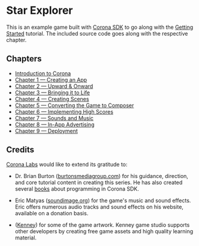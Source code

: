 # Star Explorer

This is an example game built with [Corona SDK](http://www.coronalabs.com) to go along with the [Getting Started](https://docs.coronalabs.com/guide/programming/index.html) tutorial. The included source code goes along with the respective chapter.

## Chapters

* [Introduction to Corona](https://docs.coronalabs.com/guide/programming/intro/index.html)
* [Chapter 1 — Creating an App](https://docs.coronalabs.com/guide/programming/01/index.html)
* [Chapter 2 — Upward & Onward](https://docs.coronalabs.com/guide/programming/02/index.html)
* [Chapter 3 — Bringing it to Life](https://docs.coronalabs.com/guide/programming/03/index.html)
* [Chapter 4 — Creating Scenes](https://docs.coronalabs.com/guide/programming/04/index.html)
* [Chapter 5 — Converting the Game to Composer](https://docs.coronalabs.com/guide/programming/05/index.html)
* [Chapter 6 — Implementing High Scores](https://docs.coronalabs.com/guide/programming/06/index.html)
* [Chapter 7 — Sounds and Music](https://docs.coronalabs.com/guide/programming/07/index.html)
* [Chapter 8 — In-App Advertising](https://docs.coronalabs.com/guide/programming/08/index.html)
* [Chapter 9 — Deployment](https://docs.coronalabs.com/guide/programming/09/index.html)

## Credits

[Corona Labs](http://www.coronalabs.com) would like to extend its gratitude to:

* Dr. Brian Burton ([burtonsmediagroup.com](http://www.burtonsmediagroup.com)) for his guidance, direction, and core tutorial content in creating this series. He has also created several [books](http://www.burtonsmediagroup.com/) about programming in Corona SDK.

* Eric Matyas ([soundimage.org](http://www.soundimage.org)) for the game's music and sound effects. Eric offers numerous audio tracks and sound effects on his website, available on a donation basis.

* ([Kenney](http://kenney.nl/)) for some of the game artwork. Kenney game studio supports other developers by creating free game assets and high quality learning material.
